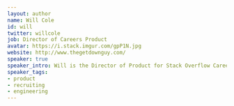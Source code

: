 ```yaml
---
layout: author
name: Will Cole
id: will
twitter: willcole
job: Director of Careers Product
avatar: https://i.stack.imgur.com/gpP1N.jpg
website: http://www.thegetdownguy.com/
speaker: true
speaker_intro: Will is the Director of Product for Stack Overflow Careers.  He frequently speaks about the Stack Overflow Careers product, helping recruiters understand better how to hire developers, and product development best practices.
speaker_tags:
- product
- recruiting
- engineering
---
```

